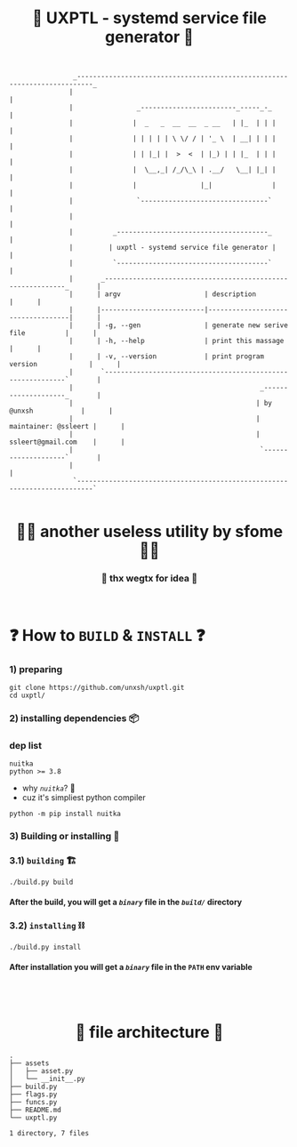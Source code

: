 
<h1 align="center">
  🦾 UXPTL - systemd service file generator 🦾
</h1>

```


                _--------------------------------------------------------------------------_
               |                                                                            |
               |                _------------------------_-----_-_                          |
               |               |  _   _  __  __  _ __   | |_  | | |                         |
               |               | | | | | \ \/ / | '_ \  | __| | | |                         |
               |               | | |_| |  >  <  | |_) | | |_  | | |                         |
               |               |  \__,_| /_/\_\ | .__/   \__| |_| |                         |
               |               |                |_|               |                         |
               |                `--------------------------------`                          |
               |                                                                            |
               |          _--------------------------------------_                          |
               |         | uxptl - systemd service file generator |                         |
               |          `--------------------------------------`                          |
               |       _------------------------------------------------------------_       |
               |      | argv                     | description                       |      |
               |      |--------------------------|-----------------------------------|      |
               |      | -g, --gen                | generate new serive file          |      |
               |      | -h, --help               | print this massage                |      |
               |      | -v, --version            | print program version             |      |
               |       `------------------------------------------------------------`       |
               |                                               _--------------------_       |
               |                                              | by @unxsh            |      |
               |                                              | maintainer: @ssleert |      |
               |                                              | ssleert@gmail.com    |      |
               |                                               `--------------------`       |
               |                                                                            |
                `--------------------------------------------------------------------------`


```
<h1 align="center">
🧙‍♂️ another useless utility by sfome 🧙‍♂️
</h1>
<h3 align="center">
 🌈 thx wegtx for idea 🌈
</h3>

<br>



# ❓ How to `BUILD` & `INSTALL` ❓

### 1) preparing
```fish
git clone https://github.com/unxsh/uxptl.git
cd uxptl/
```
### 2) installing dependencies 📦
### dep list
```
nuitka
python >= 3.8
```
- why *`nuitka`*? 🦭
- cuz it's simpliest python compiler
```fish
python -m pip install nuitka
```
### 3) Building or installing 💠
### 3.1) `building` 🏗️
```fish
./build.py build
```
#### After the build, you will get a *`binary`* file in the *`build/`* directory

### 3.2) `installing` ⛓️
```fish
./build.py install
```
#### After installation you will get a *`binary`* file in the `PATH` env variable




<br>
<br>

<h1 align="center">
    🌳 file architecture 🌳
</h1>

```
.
├── assets
│   ├── asset.py
│   └── __init__.py
├── build.py
├── flags.py
├── funcs.py
├── README.md
└── uxptl.py

1 directory, 7 files
```
